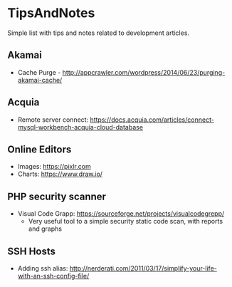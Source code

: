 # TipsAndNotes

Simple list with tips and notes related to development articles.

## Akamai
 - Cache Purge - http://appcrawler.com/wordpress/2014/06/23/purging-akamai-cache/

## Acquia
 - Remote server connect: https://docs.acquia.com/articles/connect-mysql-workbench-acquia-cloud-database
	
## Online Editors
 - Images: https://pixlr.com
 - Charts: https://www.draw.io/

## PHP security scanner 
 - Visual Code Grapp: https://sourceforge.net/projects/visualcodegrepp/
 	- Very useful tool to a simple security static code scan, with reports and graphs

## SSH Hosts
 - Adding ssh alias: http://nerderati.com/2011/03/17/simplify-your-life-with-an-ssh-config-file/
